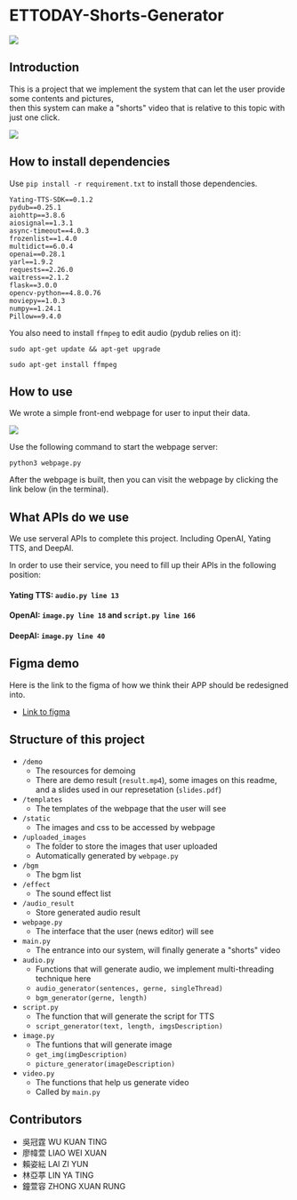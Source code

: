 # ETTODAY-Shorts-Generator

![](./demo/webpage.png)

## Introduction

This is a project that we implement the system that can let the user provide some contents and pictures, \
then this system can make a "shorts" video that is relative to this topic with just one click.

![](./demo/abstract.png)

## How to install dependencies

Use `pip install -r requirement.txt` to install those dependencies.

```
Yating-TTS-SDK==0.1.2
pydub==0.25.1
aiohttp==3.8.6 
aiosignal==1.3.1 
async-timeout==4.0.3 
frozenlist==1.4.0 
multidict==6.0.4 
openai==0.28.1 
yarl==1.9.2
requests==2.26.0
waitress==2.1.2
flask==3.0.0
opencv-python==4.8.0.76
moviepy==1.0.3
numpy==1.24.1
Pillow==9.4.0
```
You also need to install `ffmpeg` to edit audio (pydub relies on it):

```
sudo apt-get update && apt-get upgrade
```
```
sudo apt-get install ffmpeg
```
## How to use
We wrote a simple front-end webpage for user to input their data.

![](./demo/structure.png)


Use the following command to start the webpage server:
```
python3 webpage.py
```
After the webpage is built, then you can visit the webpage by clicking the link below (in the terminal).
## What APIs do we use
We use serveral APIs to complete this project. Including OpenAI, Yating TTS, and DeepAI.

In order to use their service, you need to fill up their APIs in the following position:

#### Yating TTS: `audio.py line 13`
#### OpenAI: `image.py line 18` and  `script.py line 166`
#### DeepAI: `image.py line 40`

## Figma demo
Here is the link to the figma of how we think their APP should be redesigned into.
- [Link to figma](https://www.figma.com/proto/HLK0GkoBXcb1TxgsVoSn7R/ETtoday---draft3?type=design&node-id=0-1&scaling=scale-down&page-id=0%3A1&starting-point-node-id=210%3A193&show-proto-sidebar=1)
## Structure of this project
- `/demo`
    - The resources for demoing
    - There are demo result (`result.mp4`), some images on this readme, and a slides used in our represetation (`slides.pdf`)
- `/templates`
    - The templates of the webpage that the user will see
- `/static`
    - The images and css to be accessed by webpage
- `/uploaded_images`
    - The folder to store the images that user uploaded 
    - Automatically generated by `webpage.py`
- `/bgm`
    - The bgm list
- `/effect`
    - The sound effect list
- `/audio_result`
    - Store generated audio result
- `webpage.py`
    - The interface that the user (news editor) will see
- `main.py`
    - The entrance into our system, will finally generate a "shorts" video
- `audio.py`
    - Functions that will generate audio, we implement multi-threading technique here
    - `audio_generator(sentences, gerne, singleThread)`
    - `bgm_generator(gerne, length)`
- `script.py`
    - The function that will generate the script for TTS
    - `script_generator(text, length, imgsDescription)`
- `image.py`
    - The funtions that will generate image
    - `get_img(imgDescription)`
    - `picture_generator(imageDescription)`
- `video.py`
    - The functions that help us generate video
    - Called by `main.py`

## Contributors
- 吳冠霆 WU KUAN TING
- 廖幃萱 LIAO WEI XUAN
- 賴姿紜 LAI ZI YUN
- 林亞葶 LIN YA TING
- 鐘萱容 ZHONG XUAN RUNG